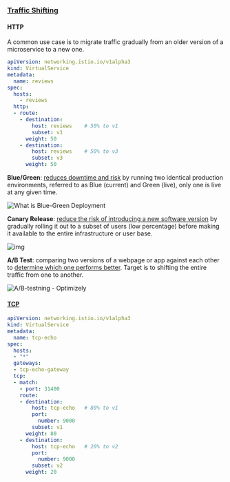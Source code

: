### [Traffic Shifting](https://istio.io/latest/docs/tasks/traffic-management/traffic-shifting/)

#### HTTP

A common use case is to migrate traffic gradually from an older version of a microservice to a new one.

```yaml
apiVersion: networking.istio.io/v1alpha3
kind: VirtualService
metadata:
  name: reviews
spec:
  hosts:
    - reviews
  http:
  - route:
    - destination:
        host: reviews    # 50% to v1
        subset: v1
      weight: 50 
    - destination:
        host: reviews    # 50% to v3
        subset: v3
      weight: 50
```



**Blue/Green**: <u>reduces downtime and risk</u> by running two identical production environments, referred to as Blue (current) and Green (live), only one is live at any given time.



![What is Blue-Green Deployment](https://candost.blog/images/content/posts/blue-green-deployment/BlueGreenDeployment5.png)



**Canary Release**: <u>reduce the risk of introducing a new software version</u> by gradually rolling it out to a subset of users (low percentage) before making it available to the entire infrastructure or user base.



![img](https://cdn.sanity.io/images/rhzn5s2f/production/f5224ec3a4c0de15ed8b41413e982c88248863cb-780x330.webp?w=1920&fit=max&auto=format)



**A/B Test**: comparing two versions of a webpage or app against each other to <u>determine which one performs better</u>. Target is to shifting the entire traffic from one to another.



![A/B-testning - Optimizely](https://www.optimizely.com/contentassets/08726e145f1b4743a0ba2f30c0447b76/ab-testing.png)

#### [TCP](https://istio.io/latest/docs/tasks/traffic-management/tcp-traffic-shifting/)

```yaml
apiVersion: networking.istio.io/v1alpha3
kind: VirtualService
metadata:
  name: tcp-echo
spec:
  hosts:
  - "*"
  gateways:
  - tcp-echo-gateway
  tcp:
  - match:
    - port: 31400
    route:
    - destination:
        host: tcp-echo   # 80% to v1
        port:
          number: 9000
        subset: v1
      weight: 80
    - destination:
        host: tcp-echo   # 20% to v2
        port:
          number: 9000
        subset: v2
      weight: 20
```

